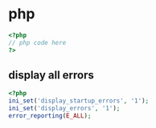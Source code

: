 # php

```php
<?php
// php code here
?>
```

## display all errors

```php
<?php
ini_set('display_startup_errors', '1');
ini_set('display_errors', '1');
error_reporting(E_ALL);
```

